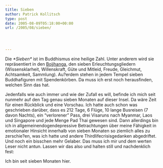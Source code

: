 ```yaml
---
title: Sieben
author: Patrick Kollitsch
type: post
date: 2005-08-09T05:18:00+00:00
url: /2005/08/sieben/




---
```

Die _\*Sieben\*_ ist im Buddhismus eine heilige Zahl. Unter anderem wird sie repräsentiert in den [Bojjhanga][1], den sieben Erleuchtungsgliedern (Wissensklarheit, Willenskraft, G&uuml;te und Mitleid, Freude, Gleichmut, Achtsamkeit, Sammlung). Au?erdem stehen in jedem Tempel sieben Buddhafiguren mit Spendenkörben. Da muss ich erst noch herausfinden, welchen Sinn das hat.

Jedenfalls wie auch immer und wie der Zufall es will, befinde ich mich seit nunmehr auf den Tag genau sieben Monaten auf dieser Insel. Da wäre Zeit für einen Rückblick und eine Vorschau. Ich hatte auch schon was geschrieben darüber, dass es 212 Tage, 6 Flüge, 10 lange Busreisen (7 davon Nachts), ein &#8220;verlorener&#8221; Pass, drei Visaruns nach Myanmar, Laos und Singapore und jede Menge Pad Thai gewesen sind. Dann allerdings bin ich in allgemeinendogendepressive Betrachtungen über meine Fähigkeit in emotionaler Hinsicht innerhalb von sieben Monaten so ziemlich alles zu zerschie?en, was ich hatte und andere Thirdlifecrisisgedanken abgedriftet. Und noch ein bisschen mehr Gelaber. Das muss ich mir und dem werten Leser nicht antun. Lassen wir das also und halten still und nachdenklich fest:

Ich bin seit sieben Monaten hier.

 [1]: http://de.wikipedia.org/wiki/Bojjhanga